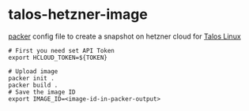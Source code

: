 # talos-hetzner-image

[packer](https://learn.hashicorp.com/tutorials/packer/get-started-install-cli) 
config file to create a snapshot on hetzner cloud for [Talos Linux](https://www.talos.dev/)

```shell
# First you need set API Token
export HCLOUD_TOKEN=${TOKEN}

# Upload image
packer init .
packer build .
# Save the image ID
export IMAGE_ID=<image-id-in-packer-output>
```
